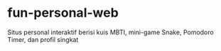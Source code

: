 # fun-personal-web
Situs personal interaktif berisi kuis MBTI, mini-game Snake, Pomodoro Timer, dan profil singkat
